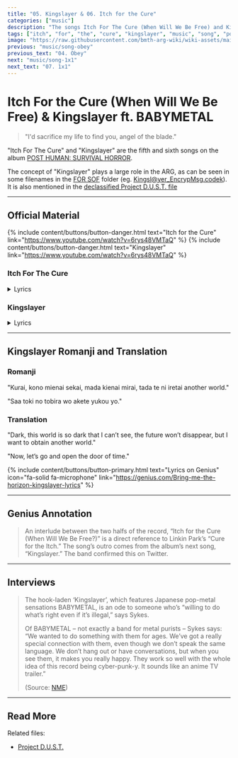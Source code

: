 ```yaml
---
title: "05. Kingslayer & 06. Itch for the Cure"
categories: ["music"]
description: "The songs Itch For The Cure (When Will We Be Free) and Kingslayer from the album POST HUMAN: SURVIVAL HORROR."
tags: ["itch", "for", "the", "cure", "kingslayer", "music", "song", "post", "human", "survival", "horror"]
image: "https://raw.githubusercontent.com/bmth-arg-wiki/wiki-assets/main/music/ph1/album_cover_300.jpg"
previous: "music/song-obey"
previous_text: "04. Obey"
next: "music/song-1x1"
next_text: "07. 1x1"
---
```

# Itch For the Cure (When Will We Be Free) & Kingslayer ft. BABYMETAL

> "I'd sacrifice my life to find you, angel of the blade."

"Itch For The Cure" and "Kingslayer" are the fifth and sixth songs on the album [POST HUMAN: SURVIVAL HORROR](ph-survival-horror).

The concept of "Kingslayer" plays a large role in the ARG, as can be seen in some filenames in the [FOR SOF](../for-sof) folder
(eg. [Kingsl@yer_EncrypMsg.codek](../for-sof/kingslayercodec)).
It is also mentioned in the [declassified Project D.U.S.T. file](../for-sof/project_dust)

***

## Official Material

{% include content/buttons/button-danger.html text="Itch for the Cure" link="https://www.youtube.com/watch?v=6rys48VMTaQ" %}
{% include content/buttons/button-danger.html text="Kingslayer" link="https://www.youtube.com/watch?v=6rys48VMTaQ" %}

### Itch For The Cure

<details class="lyrics">
<summary>Lyrics</summary>
{{ "
I know why you're here, you're fed up of the fear/
Sick of the fantasy world they've built, so you never see clear/
Something is coming unplugged (Coming unplugged)/
There's a glitch in your trust/
You got an itch for the cure, but you're scared to walk out the door/
I'm here to tell you there's a universe that lives without law/
Something is coming unplugged (Unplugged)/
'Cause you keep asking yourself/

When will we be free?/

I wanna be a kingslayer (When will we be free?)/
Something is coming unplugged (When will we be free?)/
There's a glitch in your trust.

(Source: Genius Lyrics)
" | markdownify }}
</details>

### Kingslayer

<details class="lyrics">
<summary>Lyrics</summary>
{{ "
hi, are you looking for the other side?/
feel like nothing ever seems quite right?/
are you circling the drain pipe,/
getting off on pain like/
you’re corrupted?/
i need to know where your loyalties lie/
tell me are you gonna bark or bite?/ 
do you really want to twist the knife/
in the belly of the monster?/
get the fuck up/ 
wake the fuck up/
wipe the system 
and back the fuck up./ 
you’re a puppet/
when they cut your strings off/
don’t come crawling back./
(you're on your own)/

kingslayer, destroying castles in the sky/
kingslayer, forevermore the apple of my eye/
i’d sacrifice my life to find you/
angel of the blade/
kingslayer, come and collect us from the night/

暗い (Cry)/ 
 この見えない世界/
 まだ消えない未来/
 ただ手に入れたい/
another world/

system failure/ 
life is encrypted/ 
you are modified/
like a virus in a lullaby/ 
artificial ‘til the day you die silly programme/
you’re corrupted!/
 
さあ 時の/
扉を開けて/
行こうよ/

kingslayer, destroying castles in the sky/
kingslayer, i’ll fight for you until i die/
kingslayer, destroying castles in the sky/
kingslayer, forevermore the apple of my eye/
i’d sacrifice it all to guide you/
never have to battle alone/
kingslayer, come and collect us from the night/

this is your wake up call/
we’re going down the rabbit hole/
are you ready?/
i can’t feel you./
is this what you want?/
this is what you’ll fucking get./

(Source: Kingslayer lyric video description.)
" | markdownify }}
</details>

***

## Kingslayer Romanji and Translation

### Romanji

"Kurai, kono mienai sekai,
mada kienai mirai,
tada te ni iretai another world."

"Saa toki no tobira wo akete yukou yo."

### Translation

"Dark, this world is so dark that I can’t see,
the future won’t disappear,
but I want to obtain another world."

"Now, let’s go and open the door of time."


{% include content/buttons/button-primary.html text="Lyrics on Genius" icon="fa-solid fa-microphone"
link="https://genius.com/Bring-me-the-horizon-kingslayer-lyrics" %}

***

## Genius Annotation

> An interlude between the two halfs of the record, 
“Itch for the Cure (When Will We Be Free?)” is a direct 
reference to Linkin Park’s “Cure for the Itch.” The song’s 
outro comes from the album’s next song, “Kingslayer.” 
The band confirmed this on Twitter.

***

## Interviews

> The hook-laden ‘Kingslayer’, which features Japanese pop-metal sensations BABYMETAL, 
is an ode to someone who’s “willing to do what’s right even if it’s illegal,” says Sykes.
>
> Of BABYMETAL – not exactly a band for metal purists – Sykes says: “We wanted to do 
something with them for ages. We’ve got a really special connection with them, even 
though we don’t speak the same language. We don’t hang out or have conversations, but 
when you see them, it makes you really happy. They work so well with the whole idea of 
this record being cyber-punk-y. It sounds like an anime TV trailer.” 
>
> (Source: [NME](https://www.nme.com/big-reads/bring-me-the-horizon-cover-interview-2020-post-human-survival-horror-2804768))

***

## Read More

Related files:

- [Project D.U.S.T.](../for-sof/project_dust)
